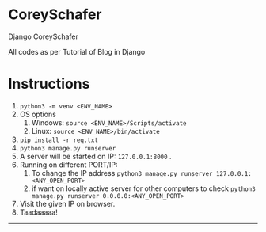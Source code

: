# CoreySchafer
Django CoreySchafer

All codes as per Tutorial of Blog in Django


# Instructions

1. `python3 -m venv <ENV_NAME>`
2. OS options
	1. Windows: `source <ENV_NAME>/Scripts/activate`
	2. Linux: `source <ENV_NAME>/bin/activate`
3. `pip install -r req.txt`
4. `python3 manage.py runserver`
5. A server will be started on IP: `127.0.0.1:8000` .
6. Running on different PORT/IP:
	1. To change the IP address
			 `python3 manage.py runserver 127.0.0.1:<ANY_OPEN_PORT>` 
	2. if want on locally active server for other computers to check 
			`python3 manage.py runserver 0.0.0.0:<ANY_OPEN_PORT>`
7. Visit the given IP on browser.
8. Taadaaaaa!
<hr>